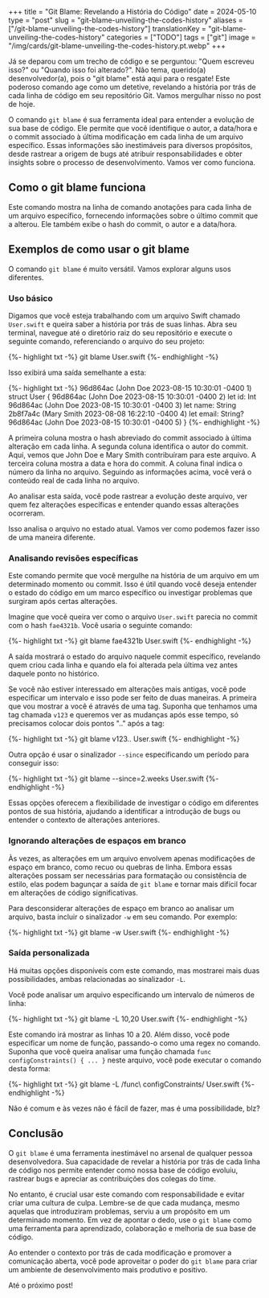 +++
title = "Git Blame: Revelando a História do Código"
date = 2024-05-10
type = "post"
slug = "git-blame-unveiling-the-codes-history"
aliases = ["/git-blame-unveiling-the-codes-history"]
translationKey = "git-blame-unveiling-the-codes-history"
categories = ["TODO"]
tags = ["git"]
image = "/img/cards/git-blame-unveiling-the-codes-history.pt.webp"
+++

Já se deparou com um trecho de código e se perguntou: "Quem escreveu isso?" ou "Quando isso foi alterado?". Não tema, querido(a) desenvolvedor(a), pois o "git blame" está aqui para o resgate! Este poderoso comando age como um detetive, revelando a história por trás de cada linha de código em seu repositório Git. Vamos mergulhar nisso no post de hoje.

O comando `git blame` é sua ferramenta ideal para entender a evolução de sua base de código. Ele permite que você identifique o autor, a data/hora e o commit associado à última modificação em cada linha de um arquivo específico. Essas informações são inestimáveis para diversos propósitos, desde rastrear a origem de bugs até atribuir responsabilidades e obter insights sobre o processo de desenvolvimento. Vamos ver como funciona.

## Como o git blame funciona
Este comando mostra na linha de comando anotações para cada linha de um arquivo específico, fornecendo informações sobre o último commit que a alterou. Ele também exibe o hash do commit, o autor e a data/hora.

## Exemplos de como usar o git blame
O comando `git blame` é muito versátil. Vamos explorar alguns usos diferentes.

### Uso básico
Digamos que você esteja trabalhando com um arquivo Swift chamado `User.swift` e queira saber a história por trás de suas linhas. Abra seu terminal, navegue até o diretório raiz do seu repositório e execute o seguinte comando, referenciando o arquivo do seu projeto:

{%- highlight txt -%}
git blame User.swift
{%- endhighlight -%}

Isso exibirá uma saída semelhante a esta:

{%- highlight txt -%}
96d864ac (John Doe   2023-08-15 10:30:01 -0400 1) struct User {
96d864ac (John Doe   2023-08-15 10:30:01 -0400 2)     let id: Int
96d864ac (John Doe   2023-08-15 10:30:01 -0400 3)     let name: String
2b8f7a4c (Mary Smith 2023-08-08 16:22:10 -0400 4)     let email: String?
96d864ac (John Doe   2023-08-15 10:30:01 -0400 5) }
{%- endhighlight -%}

A primeira coluna mostra o hash abreviado do commit associado à última alteração em cada linha. A segunda coluna identifica o autor do commit. Aqui, vemos que John Doe e Mary Smith contribuíram para este arquivo. A terceira coluna mostra a data e hora do commit. A coluna final indica o número da linha no arquivo. Seguindo as informações acima, você verá o conteúdo real de cada linha no arquivo.

Ao analisar esta saída, você pode rastrear a evolução deste arquivo, ver quem fez alterações específicas e entender quando essas alterações ocorreram.

Isso analisa o arquivo no estado atual. Vamos ver como podemos fazer isso de uma maneira diferente.

### Analisando revisões específicas
Este comando permite que você mergulhe na história de um arquivo em um determinado momento ou commit. Isso é útil quando você deseja entender o estado do código em um marco específico ou investigar problemas que surgiram após certas alterações.

Imagine que você queira ver como o arquivo `User.swift` parecia no commit com o hash `fae4321b`. Você usaria o seguinte comando:

{%- highlight txt -%}
git blame fae4321b User.swift
{%- endhighlight -%}

A saída mostrará o estado do arquivo naquele commit específico, revelando quem criou cada linha e quando ela foi alterada pela última vez antes daquele ponto no histórico. 

Se você não estiver interessado em alterações mais antigas, você pode especificar um intervalo e isso pode ser feito de duas maneiras. A primeira que vou mostrar a você é através de uma tag. Suponha que tenhamos uma tag chamada `v123` e queremos ver as mudanças após esse tempo, só precisamos colocar dois pontos ".." após a tag:

{%- highlight txt -%}
git blame v123.. User.swift
{%- endhighlight -%}

Outra opção é usar o sinalizador `--since` especificando um período para conseguir isso:

{%- highlight txt -%}
git blame --since=2.weeks User.swift
{%- endhighlight -%}

Essas opções oferecem a flexibilidade de investigar o código em diferentes pontos de sua história, ajudando a identificar a introdução de bugs ou entender o contexto de alterações anteriores.

### Ignorando alterações de espaços em branco
Às vezes, as alterações em um arquivo envolvem apenas modificações de espaço em branco, como recuo ou quebras de linha. Embora essas alterações possam ser necessárias para formatação ou consistência de estilo, elas podem bagunçar a saída de `git blame` e tornar mais difícil focar em alterações de código significativas. 

Para desconsiderar alterações de espaço em branco ao analisar um arquivo, basta incluir o sinalizador `-w` em seu comando. Por exemplo:

{%- highlight txt -%}
git blame -w User.swift
{%- endhighlight -%}

### Saída personalizada
Há muitas opções disponíveis com este comando, mas mostrarei mais duas possibilidades, ambas relacionadas ao sinalizador `-L`.

Você pode analisar um arquivo especificando um intervalo de números de linha:

{%- highlight txt -%}
git blame -L 10,20 User.swift
{%- endhighlight -%} 

Este comando irá mostrar as linhas 10 a 20. Além disso, você pode especificar um nome de função, passando-o como uma regex no comando. Suponha que você queira analisar uma função chamada `func configConstraints() { ... }` neste arquivo, você pode executar o comando desta forma:

{%- highlight txt -%}
git blame -L /func\ configConstraints/ User.swift
{%- endhighlight -%}

Não é comum e às vezes não é fácil de fazer, mas é uma possibilidade, blz?

## Conclusão
O `git blame` é uma ferramenta inestimável no arsenal de qualquer pessoa desenvolvedora. Sua capacidade de revelar a história por trás de cada linha de código nos permite entender como nossa base de código evoluiu, rastrear bugs e apreciar as contribuições dos colegas do time.

No entanto, é crucial usar este comando com responsabilidade e evitar criar uma cultura de culpa. Lembre-se de que cada mudança, mesmo aquelas que introduziram problemas, serviu a um propósito em um determinado momento. Em vez de apontar o dedo, use o `git blame` como uma ferramenta para aprendizado, colaboração e melhoria de sua base de código. 

Ao entender o contexto por trás de cada modificação e promover a comunicação aberta, você pode aproveitar o poder do `git blame` para criar um ambiente de desenvolvimento mais produtivo e positivo.

Até o próximo post!